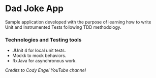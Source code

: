# Dad Joke App

Sample application developed with the purpose of learning how to write Unit and Instrumented Tests following TDD methodology.

### Technologies and Testing tools

* JUnit 4 for local unit tests.
* Mockk to mock behaviors.
* RxJava for asynchronous work.

*Credits to Cody Engel YouTube channel*

